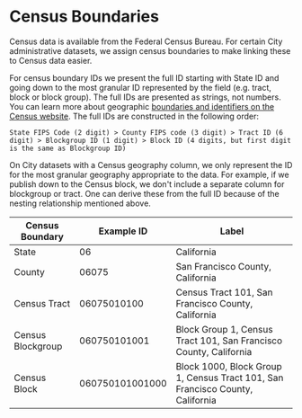 # Census Boundaries
Census data is available from the Federal Census Bureau. For certain City administrative datasets, we assign census boundaries to make linking these to Census data easier.

For census boundary IDs we present the full ID starting with State ID and going down to the most granular ID represented by the field (e.g. tract, block or block group). The full IDs are presented as strings, not numbers. You can learn more about geographic [boundaries and identifiers on the Census website](https://www.census.gov/geo/reference/geocodes.html). The full IDs are constructed in the following order:

```
State FIPS Code (2 digit) > County FIPS code (3 digit) > Tract ID (6 digit) > Blockgroup ID (1 digit) > Block ID (4 digits, but first digit is the same as Blockgroup ID)
```

On City datasets with a Census geography column, we only represent the ID for the most granular geography appropriate to the data. For example, if we publish down to the Census block, we don't include a separate column for blockgroup or tract. One can derive these from the full ID because of the nesting relationship mentioned above.

| Census Boundary | Example ID | Label
| -- | -- | -- |
| State | 06 | California |
| County | 06075 | San Francisco County, California | 
| Census Tract | 06075010100 | Census Tract 101, San Francisco County, California |
| Census Blockgroup | 060750101001 |Block Group 1, Census Tract 101, San Francisco County, California |
| Census Block  | 060750101001000 | Block 1000, Block Group 1, Census Tract 101, San Francisco County, California |




